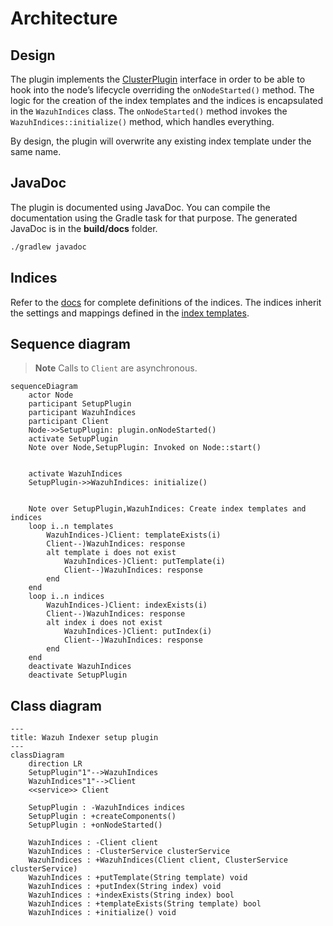 # Architecture

## Design

The plugin implements the [ClusterPlugin](https://github.com/opensearch-project/OpenSearch/blob/2.13.0/server/src/main/java/org/opensearch/plugins/ClusterPlugin.java) interface in order to be able to hook into the node’s lifecycle overriding the `onNodeStarted()` method. The logic for the creation of the index templates and the indices is encapsulated in the `WazuhIndices` class. The `onNodeStarted()` method invokes the `WazuhIndices::initialize()` method, which handles everything.

By design, the plugin will overwrite any existing index template under the same name.

## JavaDoc

The plugin is documented using JavaDoc. You can compile the documentation using the Gradle task for that purpose. The generated JavaDoc is in the **build/docs** folder.

```bash
./gradlew javadoc
```

## Indices

Refer to the [docs](https://github.com/wazuh/wazuh-indexer-plugins/tree/main/ecs/docs) for complete definitions of the indices. The indices inherit the settings and mappings defined in the [index templates](https://github.com/wazuh/wazuh-indexer-plugins/tree/main/plugins/setup/src/main/resources).

## Sequence diagram

> **Note** Calls to `Client` are asynchronous.


```mermaid
sequenceDiagram
    actor Node
    participant SetupPlugin
    participant WazuhIndices
    participant Client
    Node->>SetupPlugin: plugin.onNodeStarted()
    activate SetupPlugin
    Note over Node,SetupPlugin: Invoked on Node::start()

    
    activate WazuhIndices
    SetupPlugin->>WazuhIndices: initialize()


    Note over SetupPlugin,WazuhIndices: Create index templates and indices
    loop i..n templates
        WazuhIndices-)Client: templateExists(i)
        Client--)WazuhIndices: response
        alt template i does not exist
            WazuhIndices-)Client: putTemplate(i)
            Client--)WazuhIndices: response
        end
    end
    loop i..n indices
        WazuhIndices-)Client: indexExists(i)
        Client--)WazuhIndices: response
        alt index i does not exist
            WazuhIndices-)Client: putIndex(i)
            Client--)WazuhIndices: response
        end
    end
    deactivate WazuhIndices
    deactivate SetupPlugin
```

## Class diagram

```mermaid
---
title: Wazuh Indexer setup plugin
---
classDiagram
    direction LR
    SetupPlugin"1"-->WazuhIndices
    WazuhIndices"1"-->Client
    <<service>> Client

    SetupPlugin : -WazuhIndices indices
    SetupPlugin : +createComponents()
    SetupPlugin : +onNodeStarted()

    WazuhIndices : -Client client
    WazuhIndices : -ClusterService clusterService
    WazuhIndices : +WazuhIndices(Client client, ClusterService clusterService)
    WazuhIndices : +putTemplate(String template) void
    WazuhIndices : +putIndex(String index) void
    WazuhIndices : +indexExists(String index) bool
    WazuhIndices : +templateExists(String template) bool
    WazuhIndices : +initialize() void
```